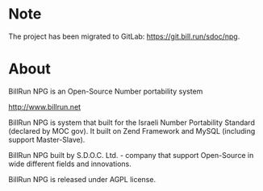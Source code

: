 Note
======

The project has been migrated to GitLab: https://git.bill.run/sdoc/npg.

About
======

BillRun NPG is an Open-Source Number portability system

http://www.billrun.net

BillRun NPG is system that built for the  Israeli Number Portability Standard (declared by MOC gov). It built on Zend Framework and MySQL (including support Master-Slave).

BillRun NPG built by S.D.O.C. Ltd. - company that support Open-Source in wide different fields and innovations.

BillRun NPG is released under AGPL license.
